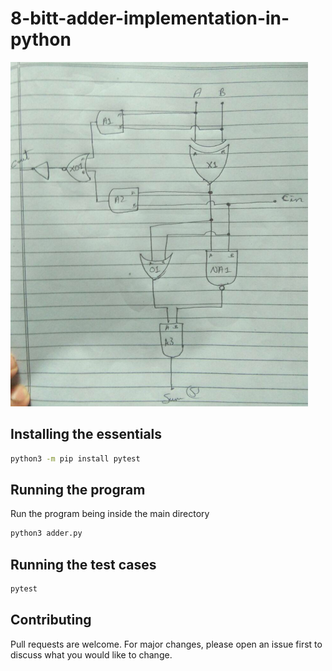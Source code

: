# 8-bitt-adder-implementation-in-python

![alt text](https://github.com/Crazz-Zaac/8-bit-adder-implementation-in-python/blob/master/adder_model.png)



## Installing the essentials
```bash
python3 -m pip install pytest
```

## Running the program
Run the program being inside the main directory
```bash
python3 adder.py
```

## Running the test cases
```bash
pytest
```
## Contributing
Pull requests are welcome. For major changes, please open an issue first to discuss what you would like to change.

